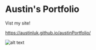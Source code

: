 # Austin's Portfolio

Vist my site!

https://austinluk.github.io/austinPortfolio/

![alt text](<Screenshot 2024-07-30 at 1.33.22 PM.png>)